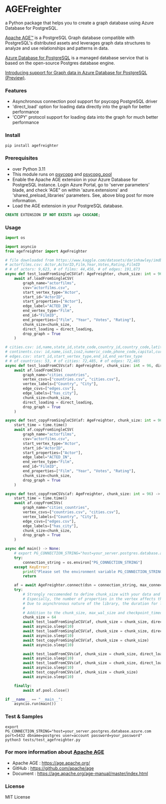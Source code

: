 # AGEFreighter

a Python package that helps you to create a graph database using Azure Database for PostgreSQL.

[Apache AGE™](https://age.apache.org/) is a PostgreSQL Graph database compatible with PostgreSQL's distributed assets and leverages graph data structures to analyze and use relationships and patterns in data.

[Azure Database for PostgreSQL](https://azure.microsoft.com/en-us/services/postgresql/) is a managed database service that is based on the open-source Postgres database engine.

[Introducing support for Graph data in Azure Database for PostgreSQL (Preview)](https://techcommunity.microsoft.com/blog/adforpostgresql/introducing-support-for-graph-data-in-azure-database-for-postgresql-preview/4275628).

### Features
* Asynchronous connection pool support for psycopg PostgreSQL driver
* 'direct_load' option for loading data directly into the graph for better performance
* 'COPY' protocol support for loading data into the graph for much better performance

### Install

```bash
pip install agefreighter
```

### Prerequisites
* over Python 3.11
* This module runs on [psycopg](https://www.psycopg.org/) and [psycopg_pool](https://www.psycopg.org/)
* Enable the Apache AGE extension in your Azure Database for PostgreSQL instance. Login Azure Portal, go to 'server parameters' blade, and check 'AGE" on within 'azure.extensions' and 'shared_preload_libraries' parameters. See, above blog post for more information.
* Load the AGE extension in your PostgreSQL database.

```sql
CREATE EXTENSION IF NOT EXISTS age CASCADE;
```

### Usage

```python
import os

import asyncio
from agefreighter import AgeFreighter

# file downloaded from https://www.kaggle.com/datasets/darinhawley/imdb-films-by-actor-for-10k-actors
# actorfilms.csv: Actor,ActorID,Film,Year,Votes,Rating,FilmID
# # of actors: 9,623, # of films: 44,456, # of edges: 191,873
async def test_loadFromSingleCSV(af: AgeFreighter, chunk_size: int = 96, direct_loading: bool = False) -> None:
    await af.loadFromSingleCSV(
        graph_name="actorfilms",
        csv="actorfilms.csv",
        start_vertex_type="Actor",
        start_id="ActorID",
        start_properties=["Actor"],
        edge_label="ACTED_IN",
        end_vertex_type="Film",
        end_id="FilmID",
        end_properties=["Film", "Year", "Votes", "Rating"],
        chunk_size=chunk_size,
        direct_loading = direct_loading,
        drop_graph = True
    )

# cities.csv: id,name,state_id,state_code,country_id,country_code,latitude,longitude
# continents.csv: id,name,iso3,iso2,numeric_code,phone_code,capital,currency,currency_symbol,tld,native,region,subregion,latitude,longitude,emoji,emojiU
# edges.csv: start_id,start_vertex_type,end_id,end_vertex_type
# # of countries: 53, # of cities: 72,485, # of edges: 72,485
async def test_loadFromCSVs(af: AgeFreighter, chunk_size: int = 96, direct_loading: bool = False) -> None:
    await af.loadFromCSVs(
        graph_name="cities_countries",
        vertex_csvs=["countries.csv", "cities.csv"],
        vertex_labels=["Country", "City"],
        edge_csvs=["edges.csv"],
        edge_labels=["has_city"],
        chunk_size=chunk_size,
        direct_loading = direct_loading,
        drop_graph = True
    )

async def test_copyFromSingleCSV(af: AgeFreighter, chunk_size: int = 96) -> None:
    start_time = time.time()
    await af.copyFromSingleCSV(
        graph_name="actorfilms",
        csv="actorfilms.csv",
        start_vertex_type="Actor",
        start_id="ActorID",
        start_properties=["Actor"],
        edge_label="ACTED_IN",
        end_vertex_type="Film",
        end_id="FilmID",
        end_properties=["Film", "Year", "Votes", "Rating"],
        chunk_size=chunk_size,
        drop_graph = True
    )

async def test_copyFromCSVs(af: AgeFreighter, chunk_size: int = 96) -> None:
    start_time = time.time()
    await af.copyFromCSVs(
        graph_name="cities_countries",
        vertex_csvs=["countries.csv", "cities.csv"],
        vertex_labels=["Country", "City"],
        edge_csvs=["edges.csv"],
        edge_labels=["has_city"],
        chunk_size=chunk_size,
        drop_graph = True
    )

async def main() -> None:
    # export PG_CONNECTION_STRING="host=your_server.postgres.database.azure.com port=5432 dbname=postgres user=account password=your_password"
    try:
        connection_string = os.environ["PG_CONNECTION_STRING"]
    except KeyError:
        print("Please set the environment variable PG_CONNECTION_STRING")
        return

    af = await AgeFreighter.connect(dsn = connection_string, max_connections = 64)
    try:
        # Strongly reccomended to define chunk_size with your data and server before loading large amount of data
        # Especially, the number of properties in the vertex affects the complecity of the query
        # Due to asynchronous nature of the library, the duration for loading data is not linear to the number of rows
        #
        # Addition to the chunk_size, max_wal_size and checkpoint_timeout in the postgresql.conf should be considered
        chunk_size = 64
        await test_loadFromSingleCSV(af, chunk_size = chunk_size, direct_loading = False)
        await asyncio.sleep(10)
        await test_loadFromSingleCSV(af, chunk_size = chunk_size, direct_loading = True)
        await asyncio.sleep(10)
        await test_copyFromSingleCSV(af, chunk_size = chunk_size)
        await asyncio.sleep(10)

        await test_loadFromCSVs(af, chunk_size = chunk_size, direct_loading = False)
        await asyncio.sleep(10)
        await test_loadFromCSVs(af, chunk_size = chunk_size, direct_loading = True)
        await asyncio.sleep(10)
        await test_copyFromCSVs(af, chunk_size = chunk_size)
        await asyncio.sleep(10)

    finally:
        await af.pool.close()

if __name__ == "__main__":
    asyncio.run(main())
```

### Test & Samples
```
export PG_CONNECTION_STRING="host=your_server.postgres.database.azure.com port=5432 dbname=postgres user=account password=your_password"
python3 tests/test_agefreighter.py
```

### For more information about [Apache AGE](https://age.apache.org/)
* Apache AGE : https://age.apache.org/
* GitHub : https://github.com/apache/age
* Document : https://age.apache.org/age-manual/master/index.html

### License
MIT License
